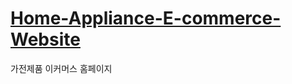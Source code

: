 # [Home-Appliance-E-commerce-Website](https://ittnw39/Home-Appliance-E-commerce-Website/)
가전제품 이커머스 홈페이지
